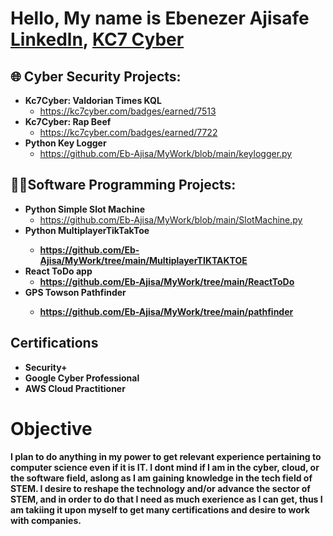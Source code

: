 <h1>Hello, My name is Ebenezer Ajisafe <br/>
  <a href="www.linkedin.com/in/ebenezerajisafe"> Linkedln</a>, <a href="https://kc7cyber.com/profile/EbenezerAjisafe">KC7 Cyber</a></h1>

<h2>🌐 Cyber Security Projects:</h2>

- <b>Kc7Cyber: Valdorian Times KQL</b>
  - https://kc7cyber.com/badges/earned/7513
- <b>Kc7Cyber: Rap Beef</b>
  - https://kc7cyber.com/badges/earned/7722
- <b> Python Key Logger </b>
    - https://github.com/Eb-Ajisa/MyWork/blob/main/keylogger.py
 
 <h2>👨‍💻Software Programming Projects: </h2>
 
- <b> Python Simple Slot Machine </b>
    - https://github.com/Eb-Ajisa/MyWork/blob/main/SlotMachine.py
- <b> Python MultiplayerTikTakToe
    - https://github.com/Eb-Ajisa/MyWork/tree/main/MultiplayerTIKTAKTOE
- <b> React ToDo app </b>
    - https://github.com/Eb-Ajisa/MyWork/tree/main/ReactToDo
- <b> GPS Towson Pathfinder
    - https://github.com/Eb-Ajisa/MyWork/tree/main/pathfinder
<h2>Certifications</h2>

- Security+
- Google Cyber Professional
- AWS Cloud Practitioner
  
<h1>Objective</h1>
I plan to do anything in my power to get relevant experience pertaining to computer science even if it is IT. I dont mind if I am in the cyber, cloud, or the software field, aslong as I am gaining knowledge in the tech field of STEM. I desire to reshape the technology and/or advance the sector of STEM, and in order to do that I need as much exerience as I can get, thus I am takiing it upon myself to get many certifications and desire to work with companies.
